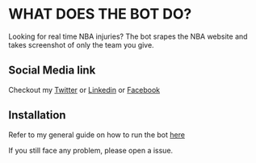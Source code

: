 # WHAT DOES THE BOT DO?

Looking for real time NBA injuries? The bot srapes the NBA website and takes screenshot of only the team you give.

## Social Media link

Checkout my [Twitter](https://twitter.com/bilal_the_dev/) or [Linkedin](https://www.linkedin.com/in/bilal-the-dev/)
or [Facebook](https://www.facebook.com/profile.php?id=61556182875591)

## Installation

Refer to my general guide on how to run the bot [here](https://github.com/bilal-the-dev/How-to-run-my-discord-bots)

If you still face any problem, please open a issue.
